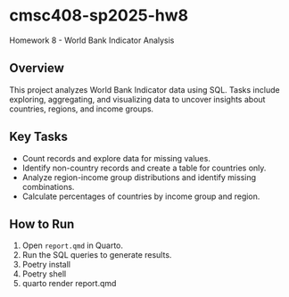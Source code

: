 # cmsc408-sp2025-hw8

Homework 8 - World Bank Indicator Analysis

## Overview

This project analyzes World Bank Indicator data using SQL. Tasks include exploring, aggregating, and visualizing data to uncover insights about countries, regions, and income groups.

## Key Tasks

- Count records and explore data for missing values.
- Identify non-country records and create a table for countries only.
- Analyze region-income group distributions and identify missing combinations.
- Calculate percentages of countries by income group and region.

## How to Run

1. Open `report.qmd` in Quarto.
2. Run the SQL queries to generate results.
3. Poetry install
4. Poetry shell
5. quarto render report.qmd


